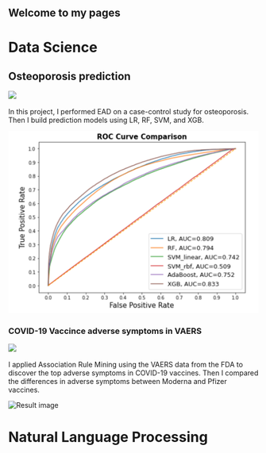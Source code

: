## Welcome to my pages

# Data Science
## Osteoporosis prediction
[![](https://img.shields.io/badge/Jupyter-Open_Notebook-F37626?logo=Jupyter)](https://nbviewer.jupyter.org/github/ThanhNguyen93/ThanhNguyen93.github.io/blob/main/osteo_EDA.ipynb)

In this project, I performed EAD on a case-control study for osteoporosis. Then I build prediction models using LR, RF, SVM, and XGB. 

![Result image](https://github.com/ThanhNguyen93/ThanhNguyen93.github.io/blob/main/docs/images/osteo_ROC_plot.png)

### COVID-19 Vaccince adverse symptoms in VAERS 
[![](https://img.shields.io/badge/PDF-Open_Research_Poster-blue?logo=adobe-acrobat-reader&logoColor=white)](https://github.com/ThanhNguyen93/ThanhNguyen93.github.io/blob/main/pdf/VAERS_COVID_association_rule_mining.pdf)

I applied Association Rule Mining using the VAERS data from the FDA to discover the top adverse symptoms in COVID-19 vaccines. Then I compared the differences in adverse symptoms between Moderna and Pfizer vaccines. 

![Result image](https://github.com/ThanhNguyen93/ThanhNguyen93.github.io/blob/main/docs/images/poster_presentation.png)



# Natural Language Processing
